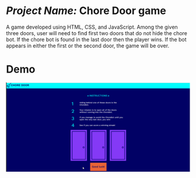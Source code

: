 # *Project Name:* Chore Door game
A game developed using HTML, CSS, and JavaScript. Among the given three doors, user will need to find first two doors that do not hide the chore bot. 
If the chore bot is found in the last door then the player wins. If the bot appears in either the first or the second door, the game will be over.

# Demo
<img src="https://github.com/ovezovs/Chore-Door-game/blob/master/chore-door-demo.gif" alt="Demo of the game">
